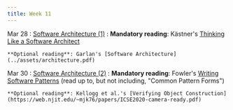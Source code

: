 ```yaml
---
title: Week 11
---
```


Mar 28
: [Software Architecture (1)](#)
  : **Mandatory reading**: Kästner's [Thinking Like a Software Architect](https://ckaestne.medium.com/thinking-like-a-software-architect-121ea6919871)

    **Optional reading**: Garlan's [Software Architecture](../assets/architecture.pdf)

Mar 30
: [Software Architecture (2)](#)
  : **Mandatory reading**: Fowler's [Writing Software Patterns](https://www.martinfowler.com/articles/writingPatterns.html) (read up to, but not including, "Common Pattern Forms")

    **Optional reading**: Kellogg et al.'s [Verifying Object Construction](https://web.njit.edu/~mjk76/papers/ICSE2020-camera-ready.pdf)

